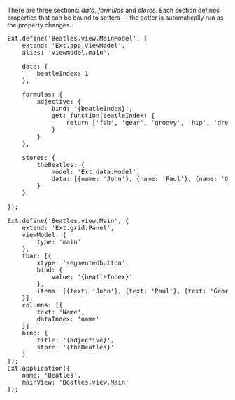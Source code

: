 There are three sections: *data*, *formulas* and *stores*. Each section defines properties
that can be bound to setters &mdash; the setter is automatically run as the property changes.

<pre class="runnable">
Ext.define('Beatles.view.MainModel', {
    extend: 'Ext.app.ViewModel',
    alias: 'viewmodel.main',

    data: {
        beatleIndex: 1
    },

    formulas: {
        adjective: {
            bind: '{beatleIndex}',
            get: function(beatleIndex) {
                return ['fab', 'gear', 'groovy', 'hip', 'dreamy'][beatleIndex];
            }
        }
    },

    stores: {
        theBeatles: {
            model: 'Ext.data.Model',
            data: [{name: 'John'}, {name: 'Paul'}, {name: 'George'}, {name: 'Ringo'}]
        }
    }

});

Ext.define('Beatles.view.Main', {
    extend: 'Ext.grid.Panel',
    viewModel: {
        type: 'main'
    },
    tbar: [{
        xtype: 'segmentedbutton',
        bind: {
            value: '{beatleIndex}'
        },
        items: [{text: 'John'}, {text: 'Paul'}, {text: 'George'}, {text: 'Ringo'}]
    }],
    columns: [{
        text: 'Name',
        dataIndex: 'name'
    }],
    bind: {
        title: '{adjective}',
        store: '{theBeatles}'
    }
});
Ext.application({
    name: 'Beatles',
    mainView: 'Beatles.view.Main'
});

</pre>
